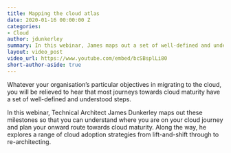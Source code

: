 ```yaml
---
title: Mapping the cloud atlas
date: 2020-01-16 00:00:00 Z
categories:
- Cloud
author: jdunkerley
summary: In this webinar, James maps out a set of well-defined and understood steps on an organisation's cloud journey, to help you plan your onward route towards cloud maturity.
layout: video_post
video_url: https://www.youtube.com/embed/bcSBsplLi80
short-author-aside: true
---
```


Whatever your organisation’s particular objectives in migrating to the cloud, you will be relieved to hear that most journeys towards cloud maturity have a set of well-defined and understood steps. 
 
In this webinar, Technical Architect James Dunkerley maps out these milestones so that you can understand where you are on your cloud journey and plan your onward route towards cloud maturity. Along the way, he explores a range of cloud adoption strategies from lift-and-shift through to re-architecting.
